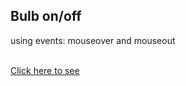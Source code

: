 <h2>Bulb on/off</h2>
<p>using events: mouseover and mouseout</p> <br>
<a href="https://sheikhabdulmoiz.github.io/Bulb-onoff/">Click here to see</a>

